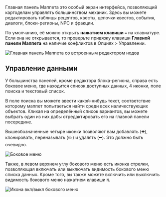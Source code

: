 Главная панель Маппета это особый экран интерфейса, позволяющий картоделам управлять большинством механик. Здесь вы можете редактировать таблицы рецептов, квесты, цепочки квестов, события, диалоги, блоки-регионы, NPC и фракции.

По умолчанию, её можно открыть **нажатием клавиши** `=` на клавиатуре. Если она не открывается, то проверьте привязку клавиши **Главной панели Маппета** на наличие конфликтов в Опциях > Управлении.

![Главная панель Маппета со встроенным редактором нодов](https://i.imgur.com/jY4nAFM.png)

## Управление данными

У большинства панелей, кроме редактора блока-региона, справа есть боковое меню, где находится список доступных данных, 4 иконки, поле поиска и текстовый список.

В поле поиска вы можете ввести какой-нибудь текст, соответствие которому маппет попытаеться найти среди всех наличествующих объектов. Кликая на определённый список вариантов, вы можете выбрать один из них дабы отредактировать его на главной панели посередине. 

Вышеобозначенные четыре иконки позволяют вам добавлять (➕), клонировать, переназывать (✏️) и удалять (➖). Это должно быть очевидно.

![Боковое меню](https://i.imgur.com/pL6zxOy.png)

Также, в левом верхнем углу бокового меню есть иконка стрелки, позволяющая включать или выключать видимость бокового меню списка данных. Кроме того, вы также можете включить или выключить видимость бокового меню нажатием клавиши `N`.

![Икона вкл/выкл бокового меню](https://i.imgur.com/tkXOr0p.png)
